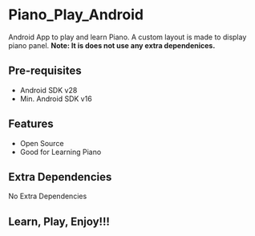# Piano_Play_Android
Android App to play and learn Piano.
A custom layout is made to display piano panel.
**Note: It is does not use any extra dependenices.**

Pre-requisites
--------------
- Android SDK v28
- Min. Android SDK v16

Features
---------------
- Open Source
- Good for Learning Piano

Extra Dependencies
------------------
No Extra Dependencies

<h2> Learn, Play, Enjoy!!!</h2>

